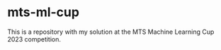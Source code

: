 # mts-ml-cup
This is a repository with my solution at the MTS Machine Learning Cup 2023 competition.
